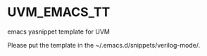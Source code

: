 # UVM_EMACS_TT
emacs yasnippet template for UVM

Please put the template in the ~/.emacs.d/snippets/verilog-mode/.
